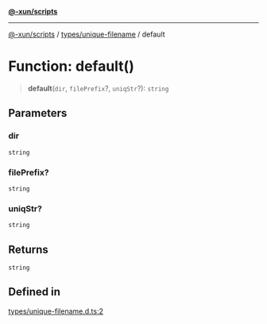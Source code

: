 [**@-xun/scripts**](../../../README.md)

***

[@-xun/scripts](../../../README.md) / [types/unique-filename](../README.md) / default

# Function: default()

> **default**(`dir`, `filePrefix`?, `uniqStr`?): `string`

## Parameters

### dir

`string`

### filePrefix?

`string`

### uniqStr?

`string`

## Returns

`string`

## Defined in

[types/unique-filename.d.ts:2](https://github.com/Xunnamius/xscripts/blob/12020afea79f1ec674174f8cb4103ac0b46875c5/types/unique-filename.d.ts#L2)
